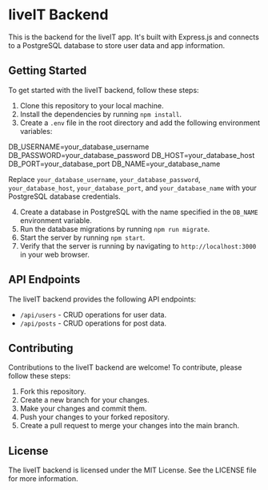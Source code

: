 # liveIT Backend

This is the backend for the liveIT app. It's built with Express.js and connects to a PostgreSQL database to store user data and app information.

## Getting Started

To get started with the liveIT backend, follow these steps:

1. Clone this repository to your local machine.
2. Install the dependencies by running `npm install`.
3. Create a `.env` file in the root directory and add the following environment variables:

DB_USERNAME=your_database_username
DB_PASSWORD=your_database_password
DB_HOST=your_database_host
DB_PORT=your_database_port
DB_NAME=your_database_name


Replace `your_database_username`, `your_database_password`, `your_database_host`, `your_database_port`, and `your_database_name` with your PostgreSQL database credentials.

4. Create a database in PostgreSQL with the name specified in the `DB_NAME` environment variable.
5. Run the database migrations by running `npm run migrate`.
6. Start the server by running `npm start`.
7. Verify that the server is running by navigating to `http://localhost:3000` in your web browser.

## API Endpoints

The liveIT backend provides the following API endpoints:

- `/api/users` - CRUD operations for user data.
- `/api/posts` - CRUD operations for post data.

## Contributing

Contributions to the liveIT backend are welcome! To contribute, please follow these steps:

1. Fork this repository.
2. Create a new branch for your changes.
3. Make your changes and commit them.
4. Push your changes to your forked repository.
5. Create a pull request to merge your changes into the main branch.

## License

The liveIT backend is licensed under the MIT License. See the LICENSE file for more information. 
